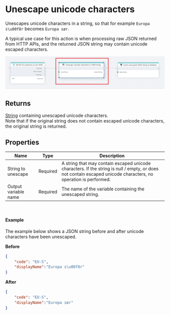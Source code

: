 # Unescape unicode characters

Unescapes unicode characters in a string, so that for example `Europa s\u00f8r` becomes `Europa sør`.

A typical use case for this action is when processing raw JSON returned from HTTP APIs, and the returned JSON string may contain unicode escaped characters.

![img](/images/flow/unescape-unicode-characters.png)

## Returns
[String](https://learn.microsoft.com/en-us/dotnet/api/system.string) containing unescaped unicode characters.  
Note that if the original string does not contain escaped unicode characters, the original string is returned. 

## Properties
| Name                 | Type      | Description                                           |
|--------------------- |-----------|-------------------------------------------------------|
| String to unescape   | Required  | A string that may contain escaped unicode characters. If the string is null / empty, or does not contain escaped unicode characters, no operation is performed. |
| Output variable name | Required  | The name of the variable containing the unescaped string. |

<br/>

#### Example
The example below shows a JSON string before and after unicode characters have been unescaped.  

**Before**  
```json
{
    "code": "EU-S",
    "displayName":"Europa s\u00f8r"
}
```

**After**  
```json
{
    "code": "EU-S",
    "displayName":"Europa sør"
}
```